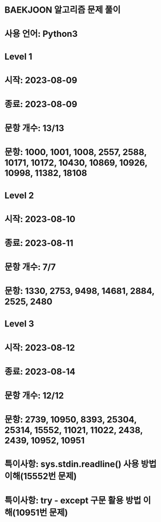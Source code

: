 # BAEKJOON 알고리즘 문제 풀이
# 사용 언어: Python3

# Level 1
# 시작: 2023-08-09
# 종료: 2023-08-09
# 문항 개수: 13/13
# 문항: 1000, 1001, 1008, 2557, 2588, 10171, 10172, 10430, 10869, 10926, 10998, 11382, 18108


# Level 2
# 시작: 2023-08-10
# 종료: 2023-08-11
# 문항 개수: 7/7
# 문항: 1330, 2753, 9498, 14681, 2884, 2525, 2480


# Level 3
# 시작: 2023-08-12
# 종료: 2023-08-14
# 문항 개수: 12/12
# 문항: 2739, 10950, 8393, 25304, 25314, 15552, 11021, 11022, 2438, 2439, 10952, 10951
# 특이사항: sys.stdin.readline() 사용 방법 이해(15552번 문제)
# 특이사항: try - except 구문 활용 방법 이해(10951번 문제)